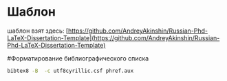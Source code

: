 # Шаблон

шаблон взят здесь: [https://github.com/AndreyAkinshin/Russian-Phd-LaTeX-Dissertation-Template](https://github.com/AndreyAkinshin/Russian-Phd-LaTeX-Dissertation-Template)

#Форматирование библиографического списка

```bash
bibtex8 -B  -c utf8cyrillic.csf phref.aux
```